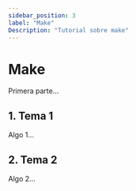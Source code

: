 ```yaml
---
sidebar_position: 3
label: "Make"
Description: "Tutorial sobre make"
---
```



# Make

Primera parte...

## 1.  Tema 1

Algo 1...

## 2.  Tema 2

Algo 2...

